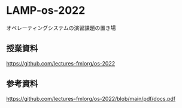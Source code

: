 # LAMP-os-2022
オペレーティングシステムの演習課題の置き場

## 授業資料
https://github.com/lectures-fmlorg/os-2022

## 参考資料
https://github.com/lectures-fmlorg/os-2022/blob/main/pdf/docs.pdf
